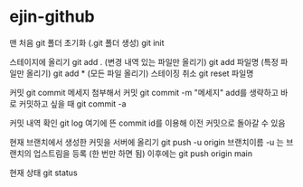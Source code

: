 # ejin-github

맨 처음 git 폴더 초기화 (.git 폴더 생성)
  git init 

스테이지에 올리기
  git add . (변경 내역 있는 파일만 올리기)
  git add 파일명 (특정 파일만 올리기)
  git add * (모든 파일 올리기)
스테이징 취소
  git reset 파일명

커밋 
  git commit
메세지 첨부해서 커밋
  git commit -m "메세지"
add를 생략하고 바로 커밋하고 싶을 때 
  git commit -a

커밋 내역 확인
  git log 
여기에 뜬 commit id를 이용해 이전 커밋으로 돌아갈 수 있음 

현재 브랜치에서 생성한 커밋을 서버에 올리기 
  git push -u origin 브랜치이름
-u 는 브랜치의 업스트림을 등록 (한 번만 하면 됨) 이후에는 
  git push origin main

현재 상태
  git status